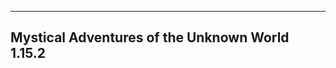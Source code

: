 -------------------------------------------
Mystical Adventures of the Unknown World 1.15.2
-------------------------------------------
